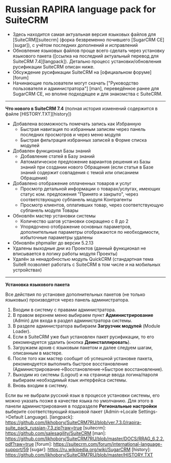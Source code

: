 Russian RAPIRA language pack for SuiteCRM
=========================================

+ Здесь находится самая актуальная версия языковых файлов для [SuiteCRM][suitecrm] (форка безвременно почившего [SugarCRM CE] [sugar]), с учётом последних дополнений и исправлений
+ Обновление языковых файлов проще всего сделать через установку языкового пакета ([ссылка на последний актуальный перевод для SuiteCRM 7.4][langpack]). Детально процесс установки/обновления русификации SuiteCRM описан ниже.
+ Обсуждение русификации SuiteCRM на [официальном форуме][forum]
+ Начинающие пользователи могут скачать ["Руководство пользователя и администратора"] [man], переведённое ранее для SugarCRM CE, но вполне подходящее и для знакомства с SuiteCRM.

------------------------------------------------

<b>Что нового в SuiteCRM 7.4</b>    (полная история изменений содержится в файле [HISTORY.TXT][history])

+ Добавлена возможность помечать запись как Избранную
	- Быстрая навигация по избранным записям через панель последних просмотров и через меню модуля
	- Быстрая фильтрация избранных записей в Форме списка модулей
+ Добавлен функционал Базы знаний
	- Добавление статей в Базу знаний
	- Автоматическое предложение вариантов решения из Базы знаний при создании нового Обращения (если статья в Базе знаний содержит совпадения с темой или описанием Обращения)
+ Добавлено отображение оплаченных товаров и услуг
	- Просмотр детальной информации о товарах/услугах, имеющих статус ком. предложения "Принято и закрыто", через соответствующую субпанель модуля Контрагенты 
	- Просмотр клиентов, оплативших товар, через соответствующую субпанель модуля Товары
+ Обновлён мастер установки системы
	- Количество шагов установки сокращено с 8 до 2
	- Упорядочено отображение основных параметров, дополнительные параметры отображаются по необходимости, избыточные параметры удалены
+ Обновлён phpmailer до версии 5.2.13
+ Удалены выходные дни из Проектов (данный функционал не вписывается в логику работы модуля Проекты)
+ Удалён за ненадобностью модуль QuickCRM (стандартная тема SuiteR позволяет работать с SuiteCRM в том числе и на мобильных устройствах)

------------------------------------------------

<b>Установка языкового пакета</b>

Все действия по установке дополнительных пакетов (не только языковых) производятся через панель администратора.

1. Входим в систему с правами администратора.
2. В правом верхнем меню выбираем пункт <b>Администрирование</b> (Admin) для входа в раздел администратора системы.
3. В разделе администратора выбираем <b>Загрузчик модулей</b> (Module Loader).
4. Если в SuiteCRM уже был установлен пакет русификации, то его рекомендуется удалить (кнопка  <b>Деинсталлировать</b>).
5. Загружаем архив с языковым пакетом и далее следуем шагам, описанным в мастере.
6. После того как мастер сообщит об успешной установке пакета, рекомендуется выполнить быстрое восстановление (Администрирование->Восстановление->Быстрое восстановление).
7. Выходим из системы (Logout) и на странице ввода логина/пароля выбираем необходимый язык интерфейса системы.
8. Вновь входим в систему.

Если вы не выбрали русский язык в процессе установки системы, его можно указать позже в качестве языка по умолчанию. Для этого в панели администрирования в подразделе <b>Региональные настройки</b> выберите соответствующий языковой пакет (Admin->Locale Settings->Default Language).
[langpack]: https://github.com/likhobory/SuiteCRM7RU/blob/ver.7.3.0/rapira-suite_pack_russian-7.3.zip?raw=true
[suitecrm]: https://github.com/salesagility/SuiteCRM
[man]: https://github.com/likhobory/SuiteCRM7RU/blob/master/DOCS/RRAG_6.2.2.pdf?raw=true
[forum]: https://suitecrm.com/forum/international-language-support/59
[sugar]: https://ru.wikipedia.org/wiki/SugarCRM
[history]: https://github.com/likhobory/SuiteCRM7RU/blob/master/HISTORY.TXT


